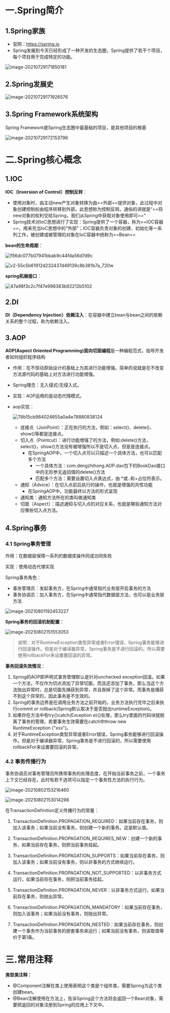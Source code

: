 # 一.Spring简介

## 1.Spring家族

- 官网：https://spring.io
- Spring发展到今天已经形成了一种开发的生态圈，Spring提供了若干个项目，每个项目用于完成特定的功能。

![image-20210729171850181](assist/image-20210729171850181.png)

## 2.Spring发展史

![image-20210729171926576](assist/image-20210729171926576.png)

## 3.Spring Framework系统架构

Spring Framework是Spring生态圈中最基础的项目，是其他项目的根基

![image-20210729172153796](assist/image-20210729172153796.png)

# 二.Spring核心概念

## 1.IOC

**IOC（Inversion of Control）控制反转**：

- 使用对象时，由主动new产生对象转换为由==外部==提供对象，此过程中对象创建控制权由程序转移到外部，此思想称为控制反转。通俗的讲就是“==将new对象的权利交给Spring，我们从Spring中获取对象使用即可==”
- Spring技术对IoC思想进行了实现：Spring提供了一个容器，称为==IOC容器==，用来充当IoC思想中的“外部”；IOC容器负责对象的创建、初始化等一系列工作，被创建或被管理的对象在IoC容器中统称为==Bean==

**bean的生命周期**：

![f56dc077b07941bbab9c44fda56d7d9c](assist/f56dc077b07941bbab9c44fda56d7d9c.png)

![v2-55c5b61912d232437d49139c8b381b7a_720w](assist\v2-55c5b61912d232437d49139c8b381b7a_720w.png)

**spring拓展接口**：

![47a98f3c2c7f47e998383b92212b5102](assist/47a98f3c2c7f47e998383b92212b5102.png)

## 2.DI

**DI（Dependency Injection）依赖注入**：在容器中建立bean与bean之间的依赖关系的整个过程，称为依赖注入。

## 3.AOP

**AOP(Aspect Oriented Programming)面向切面编程**是一种编程范式，指导开发者如何组织程序结构

- 作用：在不惊动原始设计的基础上为其进行功能增强。简单的说就是在不改变方法源代码的基础上对方法进行功能增强。
- Spring理念：无入侵式/无侵入式。
- 实现：AOP运用的是动态代理模式。

- aop实现：

  ![78b15cb984024655a0a4e78880838124](assist/78b15cb984024655a0a4e78880838124.png)

  - 连接点（JoinPoint）：正在执行的方法，例如：select()、delete()、show()等都是连接点。
  - 切入点（Pointcut）：进行功能增强了的方法，例如:delete()方法，select()，show()方法没有被增强所以不是切入点，但是是连接点。
    - 在SpringAOP中，一个切入点可以只描述一个具体方法，也可以匹配多个方法
      - 一个具体方法：com.dengzhihong.AOP.dao包下的BookDao接口中的无形参无返回值的delete()方法
      - 匹配多个方法：需要设置切入点表达式，由  *或..和+占位符表示。
  - 通知（Advice）：在切入点前后执行的操作，也就是增强的共性功能
    - 在SpringAOP中，功能最终以方法的形式呈现
  - 通知类：通知方法所在的类叫做通知类
  - 切面（Aspect）：描述通知与切入点的对应关系，也就是哪些通知方法对应哪些切入点方法。

## 4.Spring事务

### 4.1 Spring事务管理

作用：在数据层保障一系列的数据库操作同成功同失败

实现：使用动态代理实现

Spring事务角色：

- 事务管理员：发起事务方，在Spring中通常指代业务层开启事务的方法
- 事务协调员：加入事务方，在Spring中通常指代数据层方法，也可以是业务层方法

![image-20210801192453227](assist/image-20210801192453227.png)

**Spring事务的回滚机制配置**：

![image-20210802151553053](assist/image-20210802151553053.png)

> 说明：对于RuntimeException类型异常或者Error错误，Spring事务能够进行回滚操作。但是对于编译器异常，Spring事务是不进行回滚的，所以需要使用rollbackFor来设置要回滚的异常。

**事务回滚失效情况**：

1. Spring的AOP即声明式事务管理默认是针对unchecked exception回滚。如果一个方法，不仅作为切点添加了异常切面，而且还添加了事务，那么当这个方法抛出异常时，总是切面先捕获到异常，并且吞掉了这个异常。而事务是捕获不到这个异常的，因此事务是不生效的。
2. Spring的事务边界是在调用业务方法之前开始的，业务方法执行完毕之后来执行commit or rollback(Spring默认取决于是否抛出runtimeException)。
3. 如果你在方法中有try{}catch(Exception e){}处理，那么try里面的代码块就脱离了事务的管理，若要事务生效需要在catch中throw new RuntimeException ("xxx")。
4. 对于RuntimeException类型异常或者Error错误，Spring事务能够进行回滚操作。但是对于编译器异常，Spring事务是不进行回滚的，所以需要使用rollbackFor来设置要回滚的异常。

### 4.2 事务传播行为

事务协调员对事务管理员所携带事务的处理态度，在开始当前事务之前，一个事务上下文已经存在，此时有若干选项可以指定一个事务性方法的执行行为。

![image-20210802153216460](assist/image-20210802153216460.png)

![image-20210802153014296](assist/image-20210802153014296.png)

在TransactionDefinition定义传播行为的常量：

1. TransactionDefinition.PROPAGATION_REQUIRED：如果当前存在事务，则加入该事务；如果当前没有事务，则创建一个新的事务。这是默认值。

2. TransactionDefinition.PROPAGATION_REQUIRES_NEW：创建一个新的事务，如果当前存在事务，则把当前事务挂起。

3. TransactionDefinition.PROPAGATION_SUPPORTS：如果当前存在事务，则加入该事务；如果当前没有事务，则以非事务的方式继续运行。

4. TransactionDefinition.PROPAGATION_NOT_SUPPORTED：以非事务方式运行，如果当前存在事务，则把当前事务挂起。

5. TransactionDefinition.PROPAGATION_NEVER：以非事务方式运行，如果当前存在事务，则抛出异常。

6. TransactionDefinition.PROPAGATION_MANDATORY：如果当前存在事务，则加入该事务；如果当前没有事务，则抛出异常。

7. TransactionDefinition.PROPAGATION_NESTED：如果当前存在事务，则创建一个事务作为当前事务的嵌套事务来运行；如果当前没有事务，则该取值等价于第1条。

# 三.**常用注释**

**类型类注释：**

- @Component注解在类上使用表明这个类是个组件类，需要Spring为这个类创建bean。
- @Bean注解使用在方法上，告诉Spring这个方法将会返回一个Bean对象，需要把返回的对象注册到Spring的应用上下文中。

























